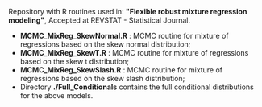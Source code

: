 Repository with R routines used in:
**"Flexible robust mixture regression modeling"**, Accepted at REVSTAT - Statistical Journal.

- **MCMC_MixReg_SkewNormal.R** : MCMC routine for mixture of regressions based on the skew normal distribution;
- **MCMC_MixReg_SkewT.R** : MCMC routine for mixture of regressions based on the skew t distribution;
- **MCMC_MixReg_SkewSlash.R** : MCMC routine for mixture of regressions based on the skew slash distribution;
- Directory **./Full_Conditionals** contains the full conditional distributions for the above models.
